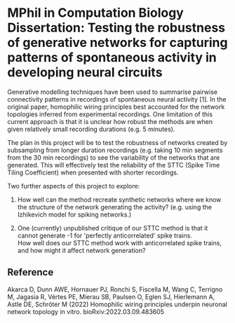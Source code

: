 # MPhil in Computation Biology Dissertation: Testing the robustness of generative networks for capturing patterns of spontaneous activity in developing neural circuits

Generative modelling techniques have been used to summarise pairwise connectivity patterns in recordings of spontaneous neural activity [1].
In the original paper, homophilic wiring principles best accounted for the network topologies inferred from experimental recordings.
One limitation of this current approach is that it is unclear how robust the
methods are when given relatively small recording durations (e.g. 5
minutes).

The plan in this project will be to test the robustness of networks created by subsampling from longer duration recordings (e.g. taking 10 min segments from the 30 min recordings) to see the variability of the networks that are generated.
This will effectively test the reliability of the STTC (Spike Time Tiling Coefficient) when presented with shorter recordings.

Two further aspects of this project to explore:

1.  How well can the method recreate synthetic networks where we know the structure of the network generating the activity?  (e.g. using the Izhikevich model for spiking networks.)

2. One (currently) unpublished critique of our STTC method is that it cannot generate -1 for 'perfectly anticorrelated' spike trains.  
How well does our STTC method work with anticorrelated spike trains, and how might it affect network generation?


## Reference

Akarca D, Dunn AWE, Hornauer PJ, Ronchi S, Fiscella M, Wang C, Terrigno
M, Jagasia R, Vértes PE, Mierau SB, Paulsen O, Eglen SJ, Hierlemann A,
Astle DE, Schröter M (2022) Homophilic wiring principles underpin
neuronal network topology in vitro. bioRxiv:2022.03.09.483605 